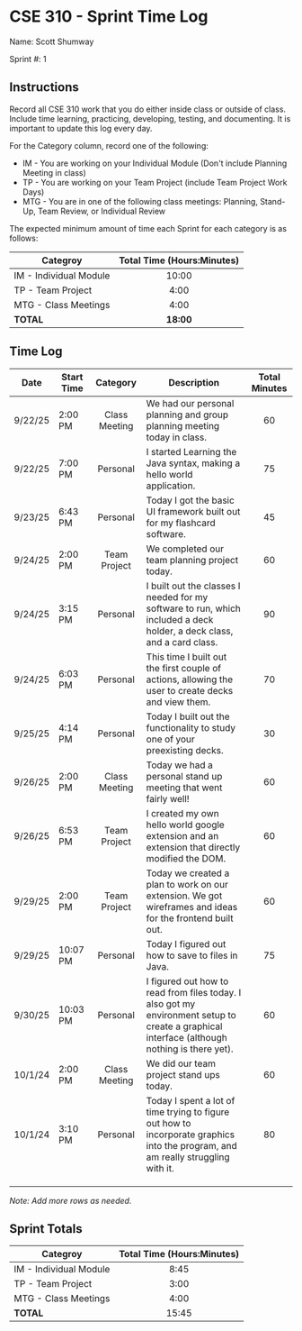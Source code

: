 # CSE 310 - Sprint Time Log

Name: Scott Shumway

Sprint #: 1

## Instructions

Record all CSE 310 work that you do either inside class or outside of class.  Include time learning, practicing, developing, testing, and documenting.  It is important to update this log every day.

For the Category column, record one of the following:
* IM - You are working on your Individual Module (Don't include Planning Meeting in class)
* TP - You are working on your Team Project (include Team Project Work Days)
* MTG - You are in one of the following class meetings: Planning, Stand-Up, Team Review, or Individual Review

The expected minimum amount of time each Sprint for each category is as follows:

|Categroy                       |Total Time (Hours:Minutes)|
|-------------------------------|:------------------------:|
|IM - Individual Module         |          10:00           |
|TP - Team Project              |           4:00           |
|MTG - Class Meetings           |           4:00           |
|**TOTAL**                      |        **18:00**         |

## Time Log

| Date    | Start Time |   Category    | Description                                                                                                                                  | Total Minutes |
|---------|------------|:-------------:|----------------------------------------------------------------------------------------------------------------------------------------------|:-------------:|
| 9/22/25 | 2:00 PM    | Class Meeting | We had our personal planning and group planning meeting today in class.                                                                      |      60       |
| 9/22/25 | 7:00 PM    |   Personal    | I started Learning the Java syntax, making a hello world application.                                                                        |      75       |
| 9/23/25 | 6:43 PM    |   Personal    | Today I got the basic UI framework built out for my flashcard software.                                                                      |      45       |
| 9/24/25 | 2:00 PM    | Team Project  | We completed our team planning project today.                                                                                                |      60       |
| 9/24/25 | 3:15 PM    |   Personal    | I built out the classes I needed for my software to run, which included a deck holder, a deck class, and a card class.                       |      90       |
| 9/24/25 | 6:03 PM    |   Personal    | This time I built out the first couple of actions, allowing the user to create decks and view them.                                          |      70       |
| 9/25/25 | 4:14 PM    |   Personal    | Today I built out the functionality to study one of your preexisting decks.                                                                  |      30       |
| 9/26/25 | 2:00 PM    | Class Meeting | Today we had a personal stand up meeting that went fairly well!                                                                              |      60       |
| 9/26/25 | 6:53 PM    | Team Project  | I created my own hello world google extension and an extension that directly modified the DOM.                                               |      60       |
| 9/29/25 | 2:00 PM    | Team Project  | Today we created a plan to work on our extension. We got wireframes and ideas for the frontend built out.                                    |      60       |
| 9/29/25 | 10:07 PM   |   Personal    | Today I figured out how to save to files in Java.                                                                                            |      75       |
| 9/30/25 | 10:03 PM   |   Personal    | I figured out how to read from files today. I also got my environment setup to create a graphical interface (although nothing is there yet). |      60       |
| 10/1/24 | 2:00 PM    | Class Meeting | We did our team project stand ups today.                                                                                                     |      60       |
| 10/1/24 | 3:10 PM    |   Personal    | Today I spent a lot of time trying to figure out how to incorporate graphics into the program, and am really struggling with it.             |      80       |
|         |            |               |                                                                                                                                              |               |
|         |            |               |                                                                                                                                              |               |
|         |            |               |                                                                                                                                              |               |

_Note: Add more rows as needed._

## Sprint Totals

|Categroy                       | Total Time (Hours:Minutes) |
|-------------------------------|:--------------------------:|
|IM - Individual Module         |            8:45            |
|TP - Team Project              |            3:00            |
|MTG - Class Meetings           |            4:00            |
|**TOTAL**                      |           15:45            |